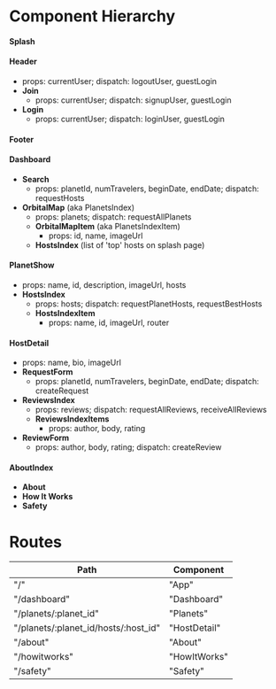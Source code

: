 Component Hierarchy
===================

#### Splash

#### Header
+ props: currentUser; dispatch: logoutUser, guestLogin
+ **Join**
  + props: currentUser; dispatch: signupUser, guestLogin
+ **Login**
  + props: currentUser; dispatch: loginUser, guestLogin

#### Footer

#### Dashboard
+ **Search**
  + props: planetId, numTravelers, beginDate, endDate; dispatch: requestHosts
+ **OrbitalMap** (aka PlanetsIndex)
  + props: planets; dispatch: requestAllPlanets
  + **OrbitalMapItem** (aka PlanetsIndexItem)
    + props: id, name, imageUrl
  + **HostsIndex** (list of 'top' hosts on splash page)

#### PlanetShow
+ props: name, id, description, imageUrl, hosts
+ **HostsIndex**
  + props: hosts; dispatch: requestPlanetHosts, requestBestHosts
  + **HostsIndexItem**
    + props: name, id, imageUrl, router

#### HostDetail
+ props: name, bio, imageUrl
+ **RequestForm**
  + props: planetId, numTravelers, beginDate, endDate; dispatch: createRequest
+ **ReviewsIndex**
  + props: reviews; dispatch: requestAllReviews, receiveAllReviews
  + **ReviewsIndexItems**
    + props: author, body, rating
+ **ReviewForm**
  + props: author, body, rating; dispatch: createReview

#### AboutIndex
+ **About**
+ **How It Works**
+ **Safety**



Routes
======

| Path | Component |
|------|-----------|
| "/" | "App" |
| "/dashboard" | "Dashboard" |
| "/planets/:planet_id" | "Planets" |
| "/planets/:planet_id/hosts/:host_id" | "HostDetail" |
| "/about" | "About" |
| "/howitworks" | "HowItWorks" |
| "/safety" | "Safety" |
